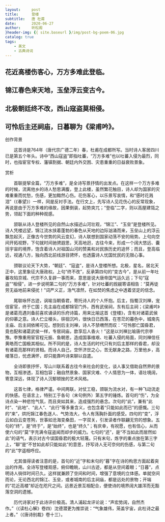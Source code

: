 ```yaml
---
layout:     post
title:      登楼
subtitle:   唐 杜甫
date:       2020-06-27
author:     听松阁
}header-img: {{ site.baseurl }/img/post-bg-poem-06.jpg
catalog: true
tags:
    - 美文
    - 古典诗词
---
```


## 花近高楼伤客心，万方多难此登临。

## 锦江春色来天地，玉垒浮云变古今。

## 北极朝廷终不改，西山寇盗莫相侵。

## 可怜后主还祠庙，日暮聊为《梁甫吟》。





创作背景

　　这首诗是764年（唐代宗广德二年）春，杜甫在成都所写。当时诗人客居四川已是第五个年头。诗中“西山寇盗”即指吐蕃，“万方多难”也以吐蕃入侵为最烈，同时，也指宦官专权、藩镇割据、朝廷内外交困、灾患重重的日益衰败景象。







赏析



　　首联提挈全篇，“万方多难”，是全诗写景抒情的出发点。在这样一个万方多难的时候，流离他乡的诗人愁思满腹，登上此楼，虽然繁花触目，诗人却为国家的灾难重重而忧愁，伤感，更加黯然心伤。花伤客心，以乐景写哀情，和“感时花溅泪”（《春望》）一样，同是反衬手法。在行文上，先写诗人见花伤心的反常现象，再说是由于万方多难的缘故，因果倒装，起势突兀；“登临”二字，则以高屋建瓴之势，领起下面的种种观感。



　　颔联从诗人登楼所见的自然山水描述山河壮观，“锦江”、“玉垒”是登楼所见。诗人凭楼远望，锦江流水挟着蓬勃的春色从天地的边际汹涌而来，玉垒山上的浮云飘忽起灭，正像古今世势的风云变幻，诗人联想到国家动荡不安的局势。上句向空间开拓视野，下句就时间驰骋遐思，天高地迥，古往今来，形成一个阔大悠远、囊括宇宙的境界，饱含着诗人对祖国山河的赞美和对民族历史的追怀；而且，登高临远，视通八方，独向西北前线游目骋怀，也透露诗人忧国忧民的无限心事。



　　颈联议论天下大势，“朝廷”、“寇盗”，是诗人登楼所想。北极，星名，居北天正中，这里象征大唐政权。上句“终不改”，反承第四句的“变古今”，是从前一年吐蕃攻陷京城、代宗不久复辟一事而来，意思是说大唐帝国气运久远；下句“寇盗”“相侵”，进一步说明第二句的“万方多难”，针对吐蕃的觊觎寄语相告：“莫再徒劳无益地前来侵扰！”词严义正，浩气凛然，在如焚的焦虑之中透着坚定的信念。



　　尾联咏怀古迹，讽喻当朝昏君，寄托诗人的个人怀抱。后主，指蜀汉刘禅，宠信宦官，终于亡国；先主庙在成都锦官门外，西有武侯祠，东有后主祠；《梁甫吟》是诸葛亮遇刘备前喜欢诵读的乐府诗篇，用来比喻这首《登楼》，含有对诸葛武侯的仰慕之意。诗人伫立楼头，徘徊沉吟，很快日已西落，在苍茫的暮色中，城南先主庙、后主祠依稀可见。想到后主刘禅，诗人不禁喟然而叹：“可怜那亡国昏君，竟也配和诸葛武侯一样，专居祠庙，歆享后人香火！”这是以刘禅比喻唐代宗李豫。李豫重用宦官程元振、鱼朝恩，造成国事维艰、吐蕃入侵的局面，同刘禅信任黄皓而亡国极其相似。所不同的是，诗人生活的时代只有刘后主那样的昏君，却没有诸葛亮那样的贤相。而诗人自己，空怀济世之心，苦无献身之路，万里他乡，高楼落日，忧虑满怀，却只能靠吟诗来聊以自遣。



　　全诗即景抒怀，写山川联系着古往今来社会的变化，谈人事又借助自然界的景物，互相渗透，互相包容；融自然景象、国家灾难、个人情思为一体，语壮境阔，寄意深远，体现了诗人沉郁顿挫的艺术风格。



　　这首七律，格律严谨。中间两联，对仗工稳，颈联为流水对，有一种飞动流走的快感。在语言上，特别工于各句（末句例外）第五字的锤炼。首句的“伤”，为全诗点染一种悲怆气氛，而且突如其来，造成强烈的悬念。次句的“此”，兼有“此时”、“此地”、“此人”、“此行”等多重含义，也包含着“只能如此而已”的感慨。三句的“来”，烘托锦江春色逐人、气势浩大，令人有荡胸扑面的感受。四句的“变”，浮云如白云变苍狗，世事如沧海变桑田，一字双关，引发读者作联翩无穷的想象。五句的“终”，是“终于”，是“始终”，也是“终久”；有庆幸，有祝愿，也有信心，从而使六句的“莫”字充满令寇盗闻而却步的威力。七句的“还”，是“不当如此而居然如此”的语气，表示对古今误国昏君的极大轻蔑。只有末句，炼字的重点放在第三字上，“聊”是“不甘如此却只能如此”的意思，抒写诗人无可奈何的伤感，与第二句的“此”字遥相呼应。



　　尤其值得读者注意的是，首句的“近”字和末句的“暮”字在诗的构思方面起着突出的作用。全诗写登楼观感，俯仰瞻眺，山川古迹，都是从空间着眼；“日暮”，点明诗人徜徉时间已久。这样就兼顾了空间和时间，增强了意境的立体感。单就空间而论，无论西北的锦江、玉垒，或者城南的后主祠庙，都是远处的景物；开端的“花近高楼”却近在咫尺之间。远景近景互相配合，便使诗的境界阔大雄浑而无豁落空洞的遗憾。



　　历代诗家对于此诗评价极高。清人浦起龙评论说：“声宏势阔，自然杰作。”（《读杜心解》卷四）沈德潜更为推崇说：“气象雄伟，笼盖宇宙，此杜诗之最上者。”（《唐诗别裁》卷十三）。
